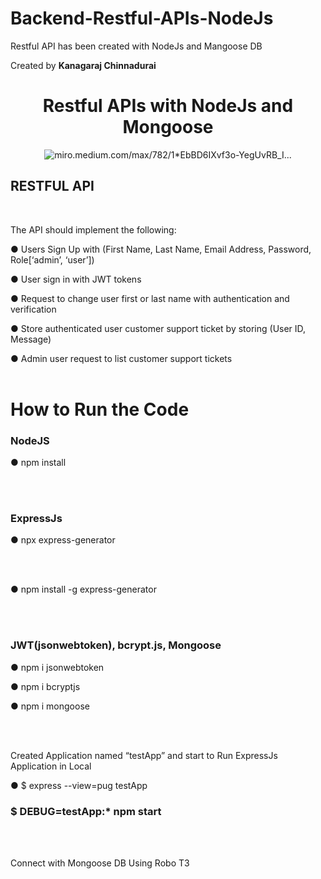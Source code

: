 # Backend-Restful-APIs-NodeJs
Restful API has been created with NodeJs and Mangoose DB

<p>Created by <b>Kanagaraj Chinnadurai</b></p>
<h1 align="center">Restful APIs with NodeJs and Mongoose</h1>
<p align="center"><img src="https://miro.medium.com/max/782/1*EbBD6IXvf3o-YegUvRB_IA.jpeg" alt="miro.medium.com/max/782/1*EbBD6IXvf3o-YegUvRB_I..." /></p>


<h2>  RESTFUL API </h2><br/>

<p>
  The API should implement the following:
</p>

● Users Sign Up with (First Name, Last Name, Email Address, Password, Role[‘admin’,
‘user’])<br/>

● User sign in with JWT tokens<br/>

● Request to change user first or last name with authentication and verification<br/>

● Store authenticated user customer support ticket by storing (User ID, Message)<br/>

● Admin user request to list customer support tickets<br/><br/>

<h1>How to Run the Code</h1>


<h3>NodeJS</h3>
<p> ● npm install</p><br/><br/>

<h3>ExpressJs</h3>

<p> ● npx express-generator</p><br/><br/>

<p> ● npm install -g express-generator </p><br/><br/>

<h3>JWT(jsonwebtoken), bcrypt.js, Mongoose</h3>
    <p>● npm i jsonwebtoken</p>
    <p>● npm i bcryptjs </p>
    <p>● npm i mongoose</p><br/><br/>

Created Application named “testApp” and start to Run ExpressJs Application in Local
   <p>● $ express --view=pug testApp</p>
    <h3>$ DEBUG=testApp:* npm start</h3><br/><br/>

<p>Connect with Mongoose DB Using Robo T3</p>

